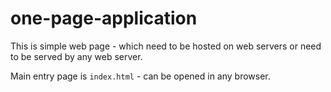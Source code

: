# one-page-application

This is simple web page - which need to  be hosted on web servers or need to be served by any web server.

Main entry page is `index.html` - can be opened in any browser.

